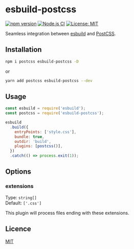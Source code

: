 # esbuild-postcss

[![npm version][package-version-badge]][package-version]
[![Node.js CI](https://github.com/karolis-sh/esbuild-postcss/actions/workflows/node.js.yml/badge.svg)](https://github.com/karolis-sh/esbuild-postcss/actions/workflows/node.js.yml)
[![License: MIT](https://img.shields.io/badge/license-mit-yellow.svg)](https://opensource.org/licenses/MIT)

Seamless integration between [esbuild](https://esbuild.github.io/)
and [PostCSS](https://github.com/postcss/postcss).

## Installation

```bash
npm i postcss esbuild-postcss -D
```

or

```bash
yarn add postcss esbuild-postcss --dev
```

## Usage

```js
const esbuild = require('esbuild');
const postcss = require('esbuild-postcss');

esbuild
  .build({
    entryPoints: ['style.css'],
    bundle: true,
    outdir: 'build',
    plugins: [postcss()],
  })
  .catch(() => process.exit(1));
```

## Options

### extensions

Type: `string[]`<br>
Default: `['.css']`

This plugin will process files ending with these extensions.

## Licence

[MIT](/LICENSE)

[package-version-badge]: https://badge.fury.io/js/esbuild-postcss.svg
[package-version]: https://www.npmjs.com/package/esbuild-postcss
